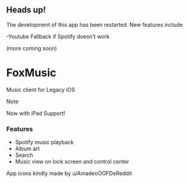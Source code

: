 ## Heads up!
The development of this app has been restarted. New features include<br>

-Youtube Fallback if Spotify doesn't work<br>

(more coming soon)

# FoxMusic
Music client for Legacy iOS

> [!NOTE]
> Now with iPad Support!

### Features

- Spotify music playback
- Album art
- Search
- Music view on lock screen and control center

App icons kindly made by u/AmadeoOOFDeReddit
